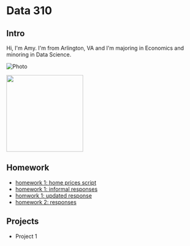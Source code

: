 # Data 310

## Intro
Hi, I'm Amy. I'm from Arlington, VA and I'm majoring in Economics and minoring in Data Science.

![Photo](https://github.com/aehilla/data310_spring2021/blob/main/image%20(2).jpg?raw=true=100x)

<img src="https://github.com/aehilla/data310_spring2021/blob/main/image%20(2).jpg" width="200" height="200" />

## Homework
- [homework 1: home prices script](https://github.com/aehilla/data310_spring2021/blob/main/feb3_homework_script.py)
- [homework 1: informal responses](https://aehilla.github.io/data310_spring2021/feb3_homework_responses.html)
- [homwork 1: updated response](https://github.com/aehilla/data310_spring2021/blob/main/homework1_refined.py)
- [homework 2: responses](https://aehilla.github.io/data310_spring2021/feb5_homework.html)

## Projects
 - Project 1 

